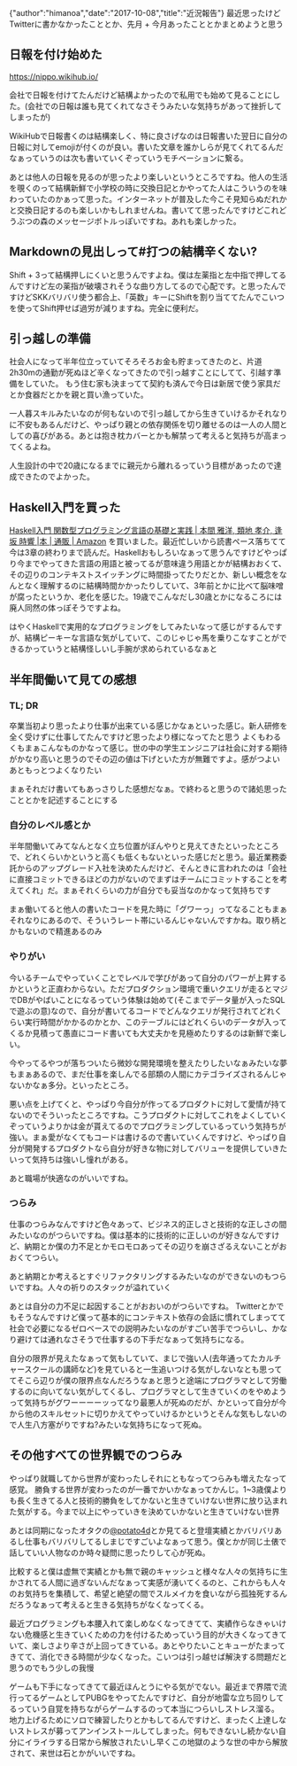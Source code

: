 {"author":"himanoa","date":"2017-10-08","title":"近況報告"}
最近思ったけどTwitterに書かなかったこととか、先月 + 今月あったこととかまとめようと思う

## 日報を付け始めた

https://nippo.wikihub.io/

会社で日報を付けてたんだけど結構よかったので私用でも始めて見ることにした。(会社での日報は誰も見てくれてなさそうみたいな気持ちがあって挫折してしまったが)

WikiHubで日報書くのは結構楽しく、特に良さげなのは日報書いた翌日に自分の日報に対してemojiが付くのが良い。書いた文章を誰かしらが見てくれてるんだなぁっていうのは次も書いていくぞっていうモチベーションに繋る。

あとは他人の日報を見るのが思ったより楽しいというところですね。他人の生活を覗くのって結構新鮮で小学校の時に交換日記とかやってた人はこういうのを味わっていたのかぁって思った。インターネットが普及した今こそ見知らぬだれかと交換日記するのも楽しいかもしれませんね。書いてて思ったんですけどこれどうぶつの森のメッセージボトルっぽいですね。あれも楽しかった。

## Markdownの見出しって\#打つの結構辛くない?

Shift + 3って結構押しにくいと思うんですよね。僕は左薬指と左中指で押してるんですけど左の薬指が破壊されそうな曲り方してるので心配です。と思ったんですけどSKKバリバリ使う都合上、「英数」キーにShiftを割り当ててたんでこいつを使ってShift押せば過労が減りますね。完全に便利だ。

## 引っ越しの準備

社会人になって半年位立っていてそろそろお金も貯まってきたのと、片道2h30mの通勤が死ぬほど辛くなってきたので引っ越すことにしてて、引越す準備をしていた。
もう住む家も決まってて契約も済んで今日は新居で使う家具だとか食器だとかを親と買い漁っていた。

一人暮スキルみたいなのが何もないので引っ越してから生きていけるかそれなりに不安もあるんだけど、やっぱり親との依存関係を切り離せるのは一人の人間としての喜びがある。あとは抱き枕カバーとかも解禁って考えると気持ちが高まってくるよね。

人生設計の中で20歳になるまでに親元から離れるっていう目標があったので達成できたのでよかった。

## Haskell入門を買った

[Haskell入門 関数型プログラミング言語の基礎と実践 | 本間 雅洋, 類地 孝介, 逢坂 時響 |本 | 通販 | Amazon](https://www.amazon.co.jp/o/ASIN/4774192376) を買いました。最近忙しいから読書ペース落ちてて今は3章の終わりまで読んだ。Haskellおもしろいなぁって思うんですけどやっぱり今までやってきた言語の用語と被ってるが意味違う用語とかが結構おおくて、その辺りのコンテキストスイッチングに時間掛ってたりだとか、新しい概念をなんとなく理解するのに結構時間かかったりしていて、3年前とかに比べて脳味噌が腐ったというか、老化を感じた。19歳でこんなだし30歳とかになるころには廃人同然の体っぽそうですよね。

はやくHaskellで実用的なプログラミングをしてみたいなって感じがするんですが、結構ピーキーな言語な気がしていて、このじゃじゃ馬を乗りこなすことができるかっていうと結構怪しいし手腕が求められているなぁと

## 半年間働いて見ての感想

### TL; DR

卒業当初より思ったより仕事が出来ている感じかなぁといった感じ。新人研修を全く受けずに仕事してたんですけど思ったより様になってたと思う
よくもわるくもまぁこんなものかなって感じ。世の中の学生エンジニアは社会に対する期待がかなり高いと思うのでその辺の値は下げといた方が無難ですよ。感がつよい
あともっとつよくなりたい

まぁそれだけ書いてもあっさりした感想だなぁ。で終わると思うので諸処思ったこととかを記述することにする

### 自分のレベル感とか

半年間働いてみてなんとなく立ち位置がぼんやりと見えてきたといったところで、どれくらいかというと高くも低くもないといった感じだと思う。最近業務委託からのアップグレード入社を決めたんだけど、そんときに言われたのは「会社に直接コミットできるほどの力がないのでまずはチームにコミットすることを考えてくれ」だ。まぁそれくらいの力が自分でも妥当なのかなって気持ちです

まぁ働いてると他人の書いたコードを見た時に「グワーっ」ってなることもまぁそれなりにあるので、そういうレート帯にいるんじゃないんですかね。取り柄とかもないので精進あるのみ


### やりがい

今いるチームでやっていくことでレベルで学びがあって自分のパワーが上昇するかというと正直わからない。ただプロダクション環境で重いクエリが走るとマジでDBがやばいことになるっていう体験は始めて(そこまでデータ量が入ったSQLで遊ぶの意)なので、自分が書いてるコードでどんなクエリが発行されてどれくらい実行時間がかかるのかとか、このテーブルにはどれくらいのデータが入ってくるか見積って愚直にコード書いても大丈夫かを見極めたりするのは新鮮で楽しい。

今やってるやつが落ちついたら微妙な開発環境を整えたりしたいなぁみたいな夢もまぁあるので、まだ仕事を楽しんでる部類の人間にカテゴライズされるんじゃないかなぁ多分。といったところ。

悪い点を上げてくと、やっぱり今自分が作ってるプロダクトに対して愛情が持てないのでそういったところですね。こうプロダクトに対してこれをよくしていくぞっていうよりかは金が貰えてるのでプログラミングしているっていう気持ちが強い。まぁ愛がなくてもコードは書けるので書いていくんですけど、やっぱり自分が開発するプロダクトなら自分が好きな物に対してバリューを提供していきたいって気持ちは強いし憧れがある。

あと職場が快適なのがいいですね。

### つらみ

仕事のつらみなんですけど色々あって、ビジネス的正しさと技術的な正しさの間みたいなのがつらいですね。僕は基本的に技術的に正しいのが好きなんですけど、納期とか僕の力不足とかモロモロあってその辺りを崩さざるえないことがおおくてつらい。

あと納期とか考えるとすぐリファクタリングするみたいなのができないのもつらいですね。人々の祈りのスタックが溢れていく

あとは自分の力不足に起因することがおおいのがつらいですね。
Twitterとかでもそうなんですけど僕って基本的にコンテキスト依存の会話に慣れてしまってて社会で必要になるゼロベースでの説明みたいなのがすごい苦手でつらいし、かなり避けては通れなさそうで仕事するの下手だなぁって気持ちになる。

自分の限界が見えたなぁって気もしていて、まじで強い人(去年通ってたカルチャースクールの講師など)を見ていると一生追いつける気がしないなとも思っててそこら辺りが僕の限界点なんだろうなぁと思うと途端にプログラマとして労働するのに向いてない気がしてくるし、プログラマとして生きていくのをやめようって気持ちがグワーーーーッってなり最悪人が死ぬのだが、かといって自分が今から他のスキルセットに切りかえてやっていけるかというとそんな気もしないので人生八方塞がりですね?みたいな気持ちになって死ぬ。

## その他すべての世界観でのつらみ

やっぱり就職してから世界が変わったしそれにともなってつらみも増えたなって感覚。
勝負する世界が変わったのが一番でかいかなぁってかんじ。1~3歳僕よりも長く生きてる人と技術的勝負をしてかないと生きていけない世界に放り込まれた気がする。今まで以上にやっていきを決めていかないと生きていけない世界

あとは同期になったオタクの[@potato4d](https://twitter.com/potato4d)とか見てると登壇実績とかバリバリあるし仕事もバリバリしてるしまじですごいよなぁって思う。僕とかが同じ土俵で話していい人物なのか時々疑問に思ったりして心が死ぬ。

比較すると僕は虚無で実績とかも無で親のキャッシュと様々な人々の気持ちに生かされてる人間に過ぎないんだなぁって実感が湧いてくるのと、これからも人々のお気持ちを集積して、希望と絶望の間でスルメイカを食いながら孤独死するんだろうなぁって考えると生きる気持ちがなくなってくる。

最近プログラミングも本腰入れて楽しめなくなってきてて、実績作らなきゃいけない危機感と生きていくための力を付けるためっていう目的が大きくなってきていて、楽しさより辛さが上回ってきている。あとやりたいことキューがたまってきてて、消化できる時間が少なくなった。こいつは引っ越せば解決する問題だと思うのでもう少しの我慢

ゲームも下手になってきてて最近ほんとうにやる気がでない。最近まで界隈で流行ってるゲームとしてPUBGをやってたんですけど、自分が地雷な立ち回りしてるっていう自覚を持ちながらゲームするのって本当につらいしストレス溜る。 地力上げるためにソロで練習したりとかもしてるんですけど、まったく上達しないストレスが募ってアンインストールしてしまった。何もできないし続かない自分にイライラする日常から解放されたいし早くこの地獄のような世の中から解放されて、来世は石とかがいいですね。
